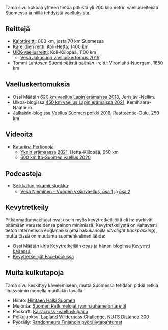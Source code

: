 ---
---

Tämä sivu kokoaa yhteen tietoa pitkistä yli 200 kilometrin vaellusreiteistä Suomessa ja niillä tehdyistä vaelluksista.

## Reittejä

- [Kalottireitti](https://www.luontoon.fi/kalottireitti): 800 km, josta 70 km Suomessa
- [Karelidien reitti](https://www.instagram.com/p/CeIvLbgOHjI/): Koli-Hetta, 1400 km
- [UKK-vaellusreitti](https://fi.wikipedia.org/wiki/UKK-reitti): Koli-Kiilopää, 1100 km
  - [Vesa Jakosuon vaelluskertomus 2016](https://aloneinthewild.net/2018/05/30/ukk-reitti-kolilta-kiilopaalle/)
- Tommi Lahtosen [Suomi päästä päähän -reitti](https://hazor.iki.fi/2021/suomi/): Vironlahti-Nuorgam, 1850 km

## Vaelluskertomuksia

- Ossi Määtän [620 km vaellus Lapin erämaissa 2018](https://kevyestikairassa.com/blog/index.php/2018/09/25/620-km-ultrakevyt-vaellus-lapin-eramaissa/), Jerisjävi-Nellim.
- Ulkoa-blogissa [450 km vaellus Lapin erämaissa 2021](https://ulkoa.com/450-km-vaellus-lapin-eramaissa/), Kemihaara-Näätämö.
- Jalkaisin-blogissa [Vaellus Suomen poikki 2018](https://jalkaisin.blogspot.com/2018/08/vaelluksella-suomen-poikki-osa-1.html), Raatteentie-Oulu, 250 km

## Videoita

- [Katariina Perkonoja](https://www.youtube.com/c/KatariinaPerkonojaHikes/featured)
  - [Yksin erämaassa 2021](https://www.youtube.com/watch?v=orYMHqnT2go&list=PLI4aje80TjLPUoiycfSsytvjz44HLtOcS), Hetta-Kiilopää, 650 km
  - [600 km Itä-Suomen vaellus 2020](https://www.youtube.com/watch?v=lC20LCn_ReA&list=PLI4aje80TjLObi-oH57iaYk8fm5zdxK6d)

## Podcasteja

- [Seikkailun jokamiesluokka](https://www.supla.fi/podcast/seikkailun-jokamiesluokka):
  - [Vesa Nieminen - Vuoden yksinvaellus, osa 1](https://www.supla.fi/episode/c9f7786c-275a-5ccb-8fe0-a6532dbe10fe) ja [osa 2](https://www.supla.fi/episode/31f49d39-5ed2-5d43-b6fd-2ce9d8870535)
  
## Kevytretkeily

Pitkänmatkanvaeltajat ovat usein myös kevytretkeilijöitä eli he pyrkivät pitämään varusteidensa painon minimissä. Kevytretkeilystä on valtavasti tietoa Internetissä englanniksi (etsi hakusanoilla _ultralight backpacking_), mutta tässä on muutama suomenkielinen lähde:

- Ossi Määtän kirja [Kevytretkeiljän opas](https://kevyestikairassa.com/blog/index.php/2020/02/24/kevytretkeilijan-opas/) ja hänen bloginsa [Kevyesti kairassa](https://kevyestikairassa.com/blog/)
- [Kevytretkeilijät Facebookissa](https://www.facebook.com/groups/kevytretkeilijat/)

## Muita kulkutapoja

Tämä sivu keskittyy kävelemiseen, mutta Suomessa tehdään pitkiä retkiä lihasvoimin monella muullakin tavalla. 

- Hiihto: [Hiihtäen Halki Suomen](https://www.hhs-ski.net/fi/hiihtaen-halki-suomen/)
- Melonta: [Suomen Retkimelojat ry:n nauhamelontareitit](https://retkimelojat.fi/) 
- Packraft: [Kairacross -vaelluskilpailu](https://kairacross.fi/fi/etusivu)
- Polkujuoksu: [Lapland Wilderness Challenge](https://laplandchallenge.net/), [NUTS Distance 300](https://nutsyllaspallas.com/fi/nutsdistance300/)
- Pyöräily: [Randonneurs Finlandin pyöräilytapahtumat](https://www.randonneurs.fi/)
